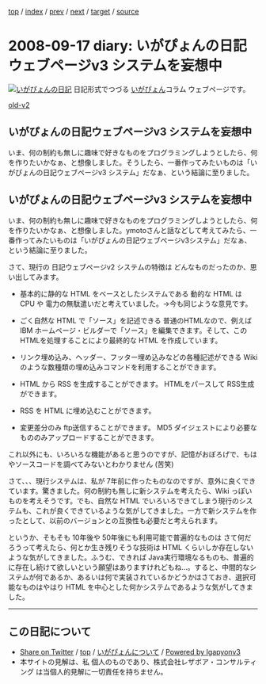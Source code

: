 [top](../index.html) 
 / [index](index.html) 
 / [prev](ig080916.html) 
 / [next](ig080919.html) 
 / [target](http://www.igapyon.jp/igapyon/diary/2008/ig080917.html) 
 / [source](https://github.com/igapyon/diary/blob/master/2008/ig080917.src.md) 

2008-09-17 diary: いがぴょんの日記ウェブページv3 システムを妄想中
=====================================================================================================
[![いがぴょんの日記](http://www.igapyon.jp/igapyon/diary/images/iga200306s.jpg "いがぴょん")](http://www.igapyon.jp/igapyon/diary/memo/memoigapyon.html) 日記形式でつづる [いがぴょん](http://www.igapyon.jp/igapyon/diary/memo/memoigapyon.html)コラム ウェブページです。

[old-v2](ig080917-orig.html)

## いがぴょんの日記ウェブページv3 システムを妄想中

いま、何の制約も無しに趣味で好きなものをプログラミングしようとしたら、何を作りたいかなぁ、と想像しました。そうしたら、一番作ってみたいものは「いがぴょんの日記ウェブページv3 システム」だなぁ、という結論に至りました。


## いがぴょんの日記ウェブページv3 システムを妄想中

いま、何の制約も無しに趣味で好きなものをプログラミングしようとしたら、何を作りたいかなぁ、と想像しました。ymotoさんと話などして考えてみたら、一番作ってみたいものは「いがぴょんの日記ウェブページv3システム」だなぁ、という結論に至りました。

さて、現行の 日記ウェブページv2 システムの特徴は どんなものだったのか、思い出してみます。

* 基本的に静的な HTML をベースとしたシステムである
  動的な HTML は CPU や 電力の無駄遣いだと考えていました。→今も同じような意見です。
  
* ごく自然な HTML で「ソース」を記述できる
  普通のHTMLなので、例えば IBM ホームページ・ビルダーで「ソース」を編集できます。そして、このHTMLを処理することにより最終的な HTML
  を作成しています。
  
* リンク埋め込み、ヘッダー、フッター埋め込みなどの各種記述ができる
  Wiki のような数種類の埋め込みコマンドを利用することができます。
  
* HTML から RSS を生成することができます。
  HTMLをパースして RSS生成ができます。
  
* RSS を HTML に埋め込むことができます。
  
* 変更差分のみ ftp送信することができます。
  MD5 ダイジェストにより必要なもののみアップロードすることができます。

これ以外にも、いろいろな機能があると思うのですが、記憶がおぼろげで、もはやソースコードを調べてみないとわかりません (苦笑)

さて、、、現行システムは、私が 7年前に作ったものなのですが、意外に良くできています。驚きました。何の制約も無しに新システムを考えたら、Wiki っぽいものを考えそうです。でも、自然な HTML でいろいろできてしまう現行のシステムも、これが良くできているような気がしてきました。一方で新システムを作ったとして、以前のバージョンとの互換性も必要だと考えられます。

というか、そもそも 10年後や 50年後にも利用可能で普遍的なものは さて何だろうって考えたら、何とか生き残りそうな技術は HTML くらいしか存在しないような気がしてきました。ふうむ、できれば
Java実行環境なるものも、普遍的に存在し続けて欲しいという願望はありますけれどもね…。すると、中間的なシステムが何であるか、あるいは何で実装されているかどうかはさておき、選択可能なものはやはり HTML を中心とした何かシステムであるような気がしてきました。


----------------------------------------------------------------------------------------------------

## この日記について

* [Share on Twitter](https://twitter.com/intent/tweet?hashtags=igapyon%2Cdiary%2C%E3%81%84%E3%81%8C%E3%81%B4%E3%82%87%E3%82%93&text=%E3%81%84%E3%81%8C%E3%81%B4%E3%82%87%E3%82%93%E3%81%AE%E6%97%A5%E8%A8%98%E3%82%A6%E3%82%A7%E3%83%96%E3%83%9A%E3%83%BC%E3%82%B8v3+%E3%82%B7%E3%82%B9%E3%83%86%E3%83%A0%E3%82%92%E5%A6%84%E6%83%B3%E4%B8%AD&url=http%3A%2F%2Fwww.igapyon.jp%2Figapyon%2Fdiary%2F2008%2Fig080917.html) / [top](../index.html) / [いがぴょんについて](http://www.igapyon.jp/igapyon/diary/memo/memoigapyon.html) / [Powered by Igapyonv3](https://github.com/igapyon/igapyonv3)
* 本サイトの見解は、私 個人のものであり、株式会社レザボア・コンサルティング は当個人的見解に一切責任を持ちません。 
